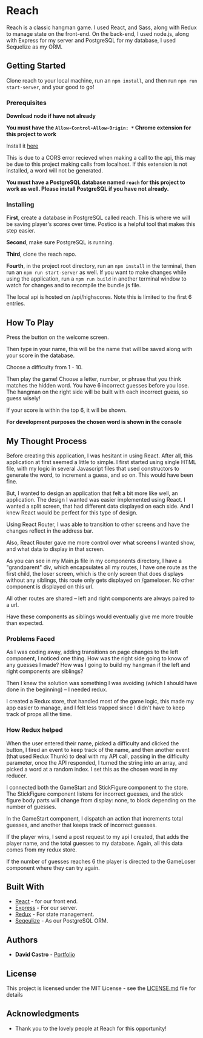 # Reach

Reach is a classic hangman game. I used React, and Sass,  along with Redux to manage state on the front-end. On the back-end, I used 
node.js, along with Express for my server and PostgreSQL for my database, I used Sequelize as my ORM. 

## Getting Started

Clone reach to your local machine, run an ```npm install```, and then run ```npm run start-server```, and your good to go!

### Prerequisites

**Download node if have not already**


**You must have the ```Allow-Control-Allow-Origin: *```   Chrome extension for this project to work**

Install it [here](https://chrome.google.com/webstore/detail/allow-control-allow-origi/nlfbmbojpeacfghkpbjhddihlkkiljbi?hl=en)


This is due to a CORS error recieved when making a call to the api, this may be due to this project making calls from localhost.
If this extension is not installed, a word will not be generated. 

**You must have a PostgreSQL database named ```reach``` for this project to work as well. Please install PostgreSQL if you have not already.**

### Installing

**First**, create a database in PostgreSQL called reach. This is where we will be saving player's scores over time. 
Postico is a helpful tool that makes this step easier. 

**Second**, make sure PostgreSQL is running. 

**Third**, clone the reach repo. 

**Fourth**, in the project root directory, run an ``npm install`` in the terminal, then run an ``npm run start-server`` as well. 
If you want to make changes while using the application, run a ``npm run build`` in another terminal window to watch for changes and to recompile the bundle.js file.

The local api is hosted on /api/highscores. Note this is limited to the first 6 entries. 

## How To Play

Press the button on the welcome screen. 

Then type in your name, this will be the name that will be saved along with your score in the database.

Choose a difficulty from 1 - 10. 

Then play the game! Choose a letter, number, or phrase that you think matches the hidden word. You have 6 incorrect guesses before you lose.
The hangman on the right side will be built with each incorrect guess, so guess wisely!

If your score is within the top 6, it will be shown. 

**For development purposes the chosen word is shown in the console**

## My Thought Process 

Before creating this application, I was hesitant in using React. After all, this application at first seemed a little to simple. I first started using single HTML file, with my logic in several Javascript files that used constructors to generate the word, to increment a guess, and so on. This would have been fine. 

But, I wanted to design an application that felt a bit more like well, an application. 
The design I wanted was easier implemented using React. I wanted a split screen, that had different data displayed on each side. And I knew React would be perfect for this type of design. 

Using React Router, I was able to transition to other screens and have the changes reflect in the address bar. 

Also, React Router gave me more control over what screens I wanted show, and what data to display in that screen. 

As you can see in my Main.js file in my components directory, I have a "grandparent" div, which encapsulates all my routes, I have one route as the first child, the loser screen, which is the only screen that does displays without any siblings, this route only gets displayed on /gameloser. No other component is displayed on this url. 

All other routes are shared – left and right components are always paired to a url. 

Have these components as siblings would eventually give me more trouble than expected. 

### Problems Faced

As I was coding away, adding transitions on page changes to the left component, I noticed one thing. How was the right side going to know of any guesses I made? How was I going to build my hangman if the left and right components are siblings? 

Then I knew the solution was something I was avoiding (which I should have done in the beginning) – I needed redux. 

I created a Redux store, that handled most of the game logic, this made my app easier to manage, and I felt less trapped since I didn't have to keep track of props all the time. 

### How Redux helped

When the user entered their name, picked a difficulty and clicked the button,
I fired an event to keep track of the name, and then another event (that used Redux Thunk) to deal with my API call, passing in the difficulty parameter, once the API responded, I turned the string into an array, and picked a word at a random index. I set this as the chosen word in my reducer. 

I connected both the GameStart and StickFigure component to the store.
The StickFigure component listens for incorrect guesses, and the stick figure body parts will change from display: none, to block depending on the number of guesses. 

In the GameStart component, I dispatch an action that increments total guesses, and another that keeps track of incorrect guesses. 

If the player wins, I send a post request to my api I created, that adds the player name, and the total guesses to my database. Again, all this data comes from my redux store. 

If the number of guesses reaches 6 the player is directed to the GameLoser component where they can try again.


## Built With

* [React](https://reactjs.org/) - for our front end.
* [Express](https://expressjs.com/) - For our server.
* [Redux](https://redux.js.org/) - For state management.
* [Seqeulize](http://docs.sequelizejs.com/) - As our PostgreSQL ORM.

## Authors

* **David Castro** - [Portfolio](https://byDavidCastro.com)

## License

This project is licensed under the MIT License - see the [LICENSE.md](LICENSE.md) file for details

## Acknowledgments

* Thank you to the lovely people at Reach for this opportunity! 

